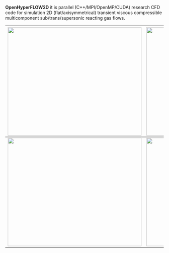 **OpenHyperFLOW2D** it is parallel (C++/MPI/OpenMP/CUDA) research CFD code for simulation 2D (flat/axisymmetrical) transient viscous compressible multicomponent sub/trans/supersonic reacting gas flows.

| <a href='http://www.youtube.com/watch?feature=player_embedded&v=77A-nXxhyZQ' target='_blank'><img src='http://img.youtube.com/vi/77A-nXxhyZQ/0.jpg' width='425' height=344 /></a> | <a href='http://www.youtube.com/watch?feature=player_embedded&v=Lysyg37Nrb0' target='_blank'><img src='http://img.youtube.com/vi/Lysyg37Nrb0/0.jpg' width='425' height=344 /></a> | <a href='http://www.youtube.com/watch?feature=player_embedded&v=LGgeabx_6nI' target='_blank'><img src='http://img.youtube.com/vi/LGgeabx_6nI/0.jpg' width='425' height=344 /></a> |
|:----------------------------------------------------------------------------------------------------------------------------------------------------------------------------------|:----------------------------------------------------------------------------------------------------------------------------------------------------------------------------------|:----------------------------------------------------------------------------------------------------------------------------------------------------------------------------------|
| <a href='http://www.youtube.com/watch?feature=player_embedded&v=M-2nba-55KE' target='_blank'><img src='http://img.youtube.com/vi/M-2nba-55KE/0.jpg' width='425' height=344 /></a> | <a href='http://www.youtube.com/watch?feature=player_embedded&v=rZnhRVGG6Wc' target='_blank'><img src='http://img.youtube.com/vi/rZnhRVGG6Wc/0.jpg' width='425' height=344 /></a> | <a href='http://www.youtube.com/watch?feature=player_embedded&v=Kg9Bb66fZJY' target='_blank'><img src='http://img.youtube.com/vi/Kg9Bb66fZJY/0.jpg' width='425' height=344 /></a> |